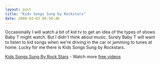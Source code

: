 ```yaml
---
layout: post
title: "Kids Songs Sung by Rockstars"
date: 2008-03-03 06:50:46
---
```

Occasionally I will watch a bit of kid tv to get an idea of the types of shows Baby T might watch. But I didn't think about music. Surely Baby T will want to listen to kid songs when we're driving in the car or jamming to tunes at home. Lucky for me there is Kids Songs Sung by Rockstars.

  


  
[Kids Songs Sung By Rock Stars](http://www.break.com/index/kids-songs-sung-by-rock-stars.html) - Watch more [free videos](http://www.break.com/)
